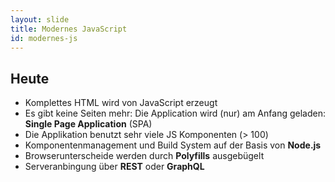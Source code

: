 ```yaml
---
layout: slide
title: Modernes JavaScript
id: modernes-js
---
```


<!--
# Modernes JavaScript
-->

## Heute

* Komplettes HTML wird von JavaScript erzeugt
* Es gibt keine Seiten mehr: Die Application wird (nur) am Anfang geladen: <br>
  **Single Page Application** (SPA)
* Die Applikation benutzt sehr viele JS Komponenten (> 100)
* Komponentenmanagement und Build System auf der Basis von **Node.js**
* Browserunterscheide werden durch **Polyfills** ausgebügelt
* Serveranbingung über **REST** oder **GraphQL**
